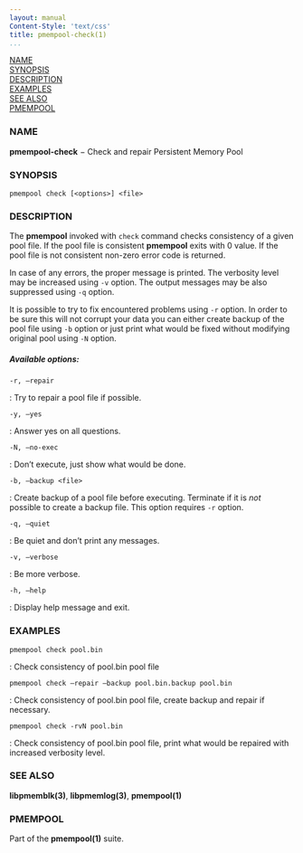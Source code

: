 ```yaml
---
layout: manual
Content-Style: 'text/css'
title: pmempool-check(1)
...
```


[NAME](#name)<br />
[SYNOPSIS](#synopsis)<br />
[DESCRIPTION](#description)<br />
[EXAMPLES](#examples)<br />
[SEE ALSO](#see-also)<br />
[PMEMPOOL](#pmempool)<br />


### NAME ###

**pmempool-check**  − Check and repair Persistent Memory Pool

### SYNOPSIS ###

```
pmempool check [<options>] <file>
```

### DESCRIPTION ###

The **pmempool** invoked with `check` command checks consistency of a given pool file. If the pool file is consistent **pmempool** exits with 0 value. If the pool file is not consistent non-zero error code is returned.

In case of any errors, the proper message is printed. The verbosity level may be increased using `-v` option. The output messages may be also suppressed using `-q` option.

It is possible to try to fix encountered problems using `-r` option. In order to be sure this will not corrupt your data you can either create backup of the pool file using `-b` option or just print what would be fixed without modifying original pool using `-N` option.

##### Available options: #####

`-r, –repair`

: Try to repair a pool file if possible.

`-y, –yes`

: Answer yes on all questions.

`-N, –no-exec`

: Don’t execute, just show what would be done.

`-b, –backup <file>`

: Create backup of a pool file before executing. Terminate if it is *not* possible to create a backup file. This option requires `-r` option.

`-q, –quiet`

: Be quiet and don’t print any messages.

`-v, –verbose`

: Be more verbose.

`-h, –help`

: Display help message and exit.

### EXAMPLES ###

`pmempool check pool.bin`

: Check consistency of pool.bin pool file

`pmempool check –repair –backup pool.bin.backup pool.bin`

: Check consistency of pool.bin pool file, create backup and repair if necessary.

`pmempool check -rvN pool.bin`

: Check consistency of pool.bin pool file, print what would be repaired with increased verbosity level.

### SEE ALSO ###

**libpmemblk(3)**, **libpmemlog(3)**, **pmempool(1)**

### PMEMPOOL ###

Part of the **pmempool(1)** suite.
